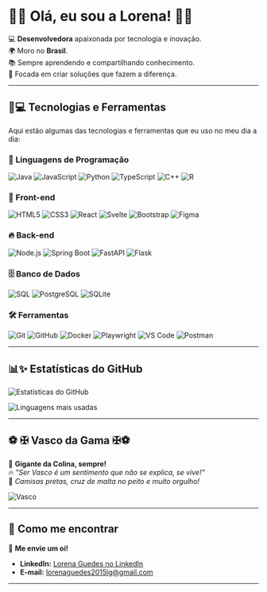 # 🌸💖 Olá, eu sou a Lorena! 💖🌸  

💻 **Desenvolvedora** apaixonada por tecnologia e inovação.  
🌍 Moro no **Brasil**.  
📚 Sempre aprendendo e compartilhando conhecimento.  
🚀 Focada em criar soluções que fazem a diferença.  

---

## 🎀💻 Tecnologias e Ferramentas  

Aqui estão algumas das tecnologias e ferramentas que eu uso no meu dia a dia:  

### 🎨 Linguagens de Programação  
![Java](https://img.shields.io/badge/-Java-ff69b4?style=for-the-badge&logo=java&logoColor=white)
![JavaScript](https://img.shields.io/badge/-JavaScript-ffb6c1?style=for-the-badge&logo=javascript&logoColor=black)
![Python](https://img.shields.io/badge/-Python-ff69b4?style=for-the-badge&logo=python&logoColor=white)
![TypeScript](https://img.shields.io/badge/-TypeScript-ff69b4?style=for-the-badge&logo=typescript&logoColor=white)
![C++](https://img.shields.io/badge/-C%2B%2B-ff69b4?style=for-the-badge&logo=cplusplus&logoColor=white)
![R](https://img.shields.io/badge/-R-ff69b4?style=for-the-badge&logo=r&logoColor=white)

### 💖 Front-end  
![HTML5](https://img.shields.io/badge/-HTML5-ff69b4?style=for-the-badge&logo=html5&logoColor=white)
![CSS3](https://img.shields.io/badge/-CSS3-ff1493?style=for-the-badge&logo=css3&logoColor=white)
![React](https://img.shields.io/badge/-React-ffc0cb?style=for-the-badge&logo=react&logoColor=black)
![Svelte](https://img.shields.io/badge/-Svelte-ff69b4?style=for-the-badge&logo=svelte&logoColor=white)
![Bootstrap](https://img.shields.io/badge/-Bootstrap-db7093?style=for-the-badge&logo=bootstrap&logoColor=white)
![Figma](https://img.shields.io/badge/-Figma-ff69b4?style=for-the-badge&logo=figma&logoColor=white)

### 🔥 Back-end  
![Node.js](https://img.shields.io/badge/-Node.js-ff69b4?style=for-the-badge&logo=node.js&logoColor=white)
![Spring Boot](https://img.shields.io/badge/-Spring%20Boot-ff1493?style=for-the-badge&logo=spring-boot&logoColor=white)
![FastAPI](https://img.shields.io/badge/-FastAPI-ff69b4?style=for-the-badge&logo=fastapi&logoColor=white)
![Flask](https://img.shields.io/badge/-Flask-ff69b4?style=for-the-badge&logo=flask&logoColor=white)

### 🗄️ Banco de Dados  
![SQL](https://img.shields.io/badge/-SQL-ffb6c1?style=for-the-badge&logo=mysql&logoColor=white)
![PostgreSQL](https://img.shields.io/badge/-PostgreSQL-ff69b4?style=for-the-badge&logo=postgresql&logoColor=white)
![SQLite](https://img.shields.io/badge/-SQLite-ff69b4?style=for-the-badge&logo=sqlite&logoColor=white)

### 🛠️ Ferramentas  
![Git](https://img.shields.io/badge/-Git-ff1493?style=for-the-badge&logo=git&logoColor=white)
![GitHub](https://img.shields.io/badge/-GitHub-ff69b4?style=for-the-badge&logo=github&logoColor=white)
![Docker](https://img.shields.io/badge/-Docker-ff1493?style=for-the-badge&logo=docker&logoColor=white)
![Playwright](https://img.shields.io/badge/-Playwright-ff69b4?style=for-the-badge&logo=playwright&logoColor=white)
![VS Code](https://img.shields.io/badge/-VS%20Code-ff69b4?style=for-the-badge&logo=visual-studio-code&logoColor=white)
![Postman](https://img.shields.io/badge/-Postman-ff69b4?style=for-the-badge&logo=postman&logoColor=white)

---

## 📊✨ Estatísticas do GitHub  

![Estatísticas do GitHub](https://github-readme-stats.vercel.app/api?username=lorenaguedes&show_icons=true&theme=radical&bg_color=0d1117&title_color=ff69b4&icon_color=ff69b4&text_color=ffffff)  

![Linguagens mais usadas](https://github-readme-stats.vercel.app/api/top-langs/?username=lorenaguedes&layout=compact&theme=radical&bg_color=0d1117&title_color=ff69b4&text_color=ffffff)  

---

## ⚽ ✠ Vasco da Gama ✠⚽  

🚢 **Gigante da Colina, sempre!**  
🔥 _"Ser Vasco é um sentimento que não se explica, se vive!"_  
🌟 _Camisas pretas, cruz de malta no peito e muito orgulho!_  

![Vasco](https://img.shields.io/badge/-Vasco%20da%20Gama-ff69b4?style=for-the-badge&logo=data:image/png;base64,iVBORw0KGgoAAAANSUhEUgAAACgAAAAoCAYAAACM/RwGAAA...)  

---

## 💌 Como me encontrar  

💖 **Me envie um oi!**  
- **LinkedIn:** [Lorena Guedes no LinkedIn](https://www.linkedin.com/in/lorenaguedess/)  
- **E-mail:** lorenaguedes2015lg@gmail.com  

---
